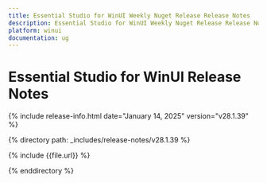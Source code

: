 ```yaml
---
title: Essential Studio for WinUI Weekly Nuget Release Release Notes  
description: Essential Studio for WinUI Weekly Nuget Release Release Notes  
platform: winui
documentation: ug
---
```


# Essential Studio for WinUI  Release Notes  

{% include release-info.html date="January 14, 2025"  version="v28.1.39" %} 

{% directory path: _includes/release-notes/v28.1.39 %}

{% include {{file.url}} %}

{% enddirectory %}